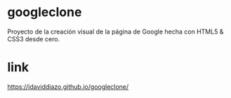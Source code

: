 # googleclone
Proyecto de la creación visual de la página de Google hecha con HTML5 &amp; CSS3 desde cero.

# link
https://jdaviddiazo.github.io/googleclone/
